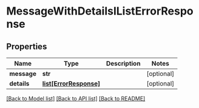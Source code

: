 # MessageWithDetailsIListErrorResponse

## Properties
Name | Type | Description | Notes
------------ | ------------- | ------------- | -------------
**message** | **str** |  | [optional] 
**details** | [**list[ErrorResponse]**](ErrorResponse.md) |  | [optional] 

[[Back to Model list]](../README.md#documentation-for-models) [[Back to API list]](../README.md#documentation-for-api-endpoints) [[Back to README]](../README.md)


